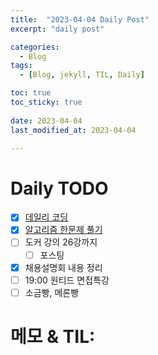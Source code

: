 ```yaml
---
title:  "2023-04-04 Daily Post"
excerpt: "daily post"

categories:
  - Blog
tags:
  - [Blog, jekyll, TIL, Daily]

toc: true
toc_sticky: true
 
date: 2023-04-04
last_modified_at: 2023-04-04

---
```


# Daily TODO

- [x] [데일리 코딩](https://urclass.codestates.com/classroom/33)
- [x] [알고리즘 한문제 풀기](https://www.acmicpc.net/problem/12886)
- [ ] 도커 강의 26강까지
	- [ ] 포스팅
- [x] 채용설명회 내용 정리
- [ ] 19:00 원티드 면접특강
- [ ] 소금빵, 메론빵 

# 메모 & TIL: 


